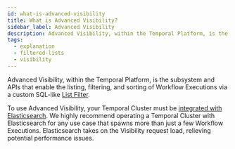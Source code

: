 ```yaml
---
id: what-is-advanced-visibility
title: What is Advanced Visibility?
sidebar_label: Advanced Visibility
description: Advanced Visibility, within the Temporal Platform, is the subsystem and APIs that enable the listing, filtering, and sorting of Workflow Executions via an SQL-like query syntax.
tags:
  - explanation
  - filtered-lists
  - visibility
---
```


Advanced Visibility, within the Temporal Platform, is the subsystem and APIs that enable the listing, filtering, and sorting of Workflow Executions via a custom SQL-like [List Filter](/docs/concepts/what-is-a-list-filter).

To use Advanced Visibility, your Temporal Cluster must be [integrated with Elasticsearch](/docs/cluster/how-to-integrate-elasticsearch-into-a-temporal-cluster).
We highly recommend operating a Temporal Cluster with Elasticsearch for any use case that spawns more than just a few Workflow Executions.
Elasticsearch takes on the Visibility request load, relieving potential performance issues.
